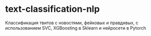 # text-classification-nlp
Классификация твитов с новостями, фейковых и правдивых, с использованием SVC, XGBoosting в Sklearn и нейросети в Pytorch
